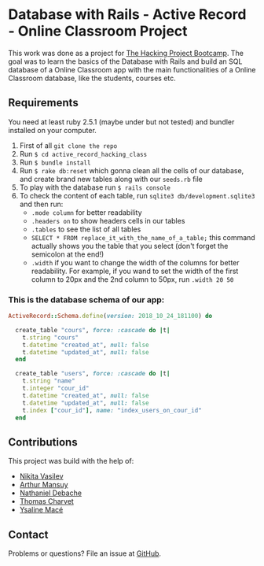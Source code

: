 # Database with Rails - Active Record - Online Classroom Project

This work was done as a project for [The Hacking Project Bootcamp](https://www.thehackingproject.org/).
The goal was to learn the basics of the Database with Rails and build an SQL database of a Online Classroom app with the main functionalities of a Online Classroom database, like the students, courses etc.

## Requirements

You need at least ruby 2.5.1 (maybe under but not tested) and bundler installed on your computer.

1. First of all `git clone the repo`
2. Run `$ cd active_record_hacking_class`
3. Run `$ bundle install`
4. Run `$ rake db:reset` which gonna clean all the cells of our database, and create brand new tables along with our `seeds.rb` file
5. To play with the database run `$ rails console`
6. To check the content of each table, run `sqlite3 db/development.sqlite3` and then run:
	* `.mode column` for better readability
	* `.headers on` to show headers cells in our tables
	* `.tables` to see the list of all tables
	* `SELECT * FROM replace_it_with_the_name_of_a_table;` this command actually shows you the table that you select (don't forget the semicolon at the end!)
	* `.width` if you want to change the width of the columns for better readability. For example, if you wand to set the width of the first column to 20px and the 2nd column to 50px, run `.width 20 50`

### This is the database schema of our app:

```ruby
ActiveRecord::Schema.define(version: 2018_10_24_181100) do

  create_table "cours", force: :cascade do |t|
    t.string "cours"
    t.datetime "created_at", null: false
    t.datetime "updated_at", null: false
  end

  create_table "users", force: :cascade do |t|
    t.string "name"
    t.integer "cour_id"
    t.datetime "created_at", null: false
    t.datetime "updated_at", null: false
    t.index ["cour_id"], name: "index_users_on_cour_id"
  end

``` 

## Contributions

This project was build with the help of:
* [Nikita Vasilev](https://github.com/nikitavasilev)
* [Arthur Mansuy](https://github.com/tutus06)
* [Nathaniel Debache](https://github.com/Natdenice)
* [Thomas Charvet](https://github.com/TomacTh)
* [Ysaline Macé](https://github.com/Ysalien)

## Contact

Problems or questions? File an issue at [GitHub](https://github.com/nikitavasilev/active_record_hacking_class/issues).
